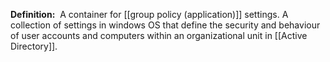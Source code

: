 **Definition:** 
 A container for [[group policy (application)]] settings.
 A collection of settings in windows OS that define the security and behaviour of user accounts and computers within an organizational unit in [[Active Directory]].


 

